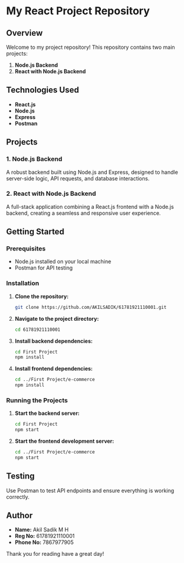 # My React Project Repository

## Overview

Welcome to my project repository! This repository contains two main projects:

1. **Node.js Backend**
2. **React with Node.js Backend**

## Technologies Used

- **React.js**
- **Node.js**
- **Express**
- **Postman**

## Projects

### 1. Node.js Backend

A robust backend built using Node.js and Express, designed to handle server-side logic, API requests, and database interactions.

### 2. React with Node.js Backend

A full-stack application combining a React.js frontend with a Node.js backend, creating a seamless and responsive user experience.

## Getting Started

### Prerequisites

- Node.js installed on your local machine
- Postman for API testing

### Installation

1. **Clone the repository:**

    ```bash
    git clone https://github.com/AKILSADIK/61781921110001.git
    ```

2. **Navigate to the project directory:**

    ```bash
    cd 61781921110001
    ```

3. **Install backend dependencies:**

    ```bash
    cd First Project
    npm install
    ```

4. **Install frontend dependencies:**

    ```bash
    cd ../First Project/e-commerce
    npm install
    ```

### Running the Projects

1. **Start the backend server:**

    ```bash
    cd First Project
    npm start
    ```

2. **Start the frontend development server:**

    ```bash
    cd ../First Project/e-commerce
    npm start
    ```

## Testing

Use Postman to test API endpoints and ensure everything is working correctly.

## Author

- **Name:** Akil Sadik M H
- **Reg No:** 61781921110001
- **Phone No:** 7867977905

Thank you for reading have a great day! 
